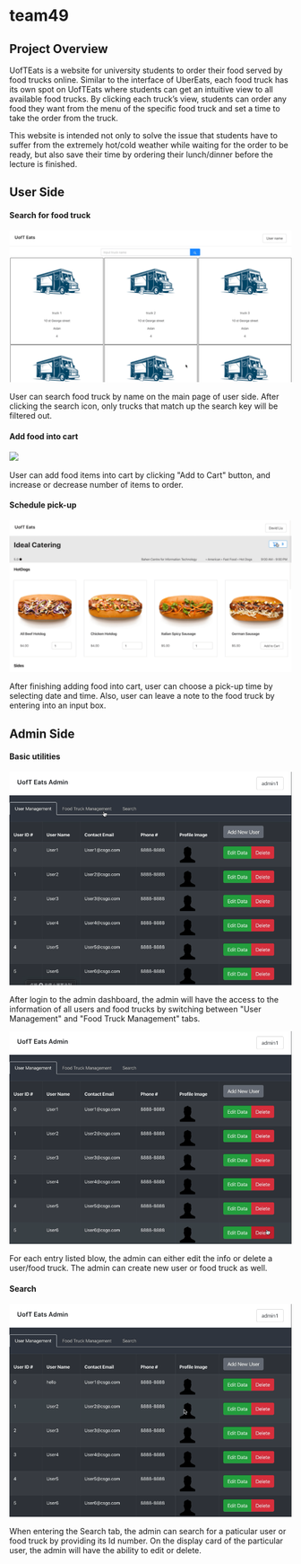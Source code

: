 # team49

## Project Overview

UofTEats is a website for university students to order their food served by food trucks online. Similar to the interface of UberEats, each food truck has its own spot on UofTEats where students can get an intuitive view to all available food trucks. By clicking each truck’s view, students can order any food they want from the menu of the specific food truck and set a time to take the order from the truck.

This website is intended not only to solve the issue that students have to suffer from the extremely hot/cold weather while waiting for the order to be ready, but also save their time by ordering their lunch/dinner before the lecture is finished.

## User Side

#### Search for food truck

<img src="./public/SearchTruck.gif">

User can search food truck by name on the main page of user side. After clicking the search icon, only trucks that match up the search key will be filtered out.

#### Add food into cart

<img src="./public/OrderFood.gif">

User can add food items into cart by clicking "Add to Cart" button, and increase or decrease number of items to order. 

#### Schedule pick-up

<img src="./public/SchedualFood.gif">

After finishing adding food into cart, user can choose a pick-up time by selecting date and time. Also, user can leave a note to the food truck by entering into an input box.

## Admin Side

#### Basic utilities

<img src="./public/AdminViews.gif">

After login to the admin dashboard, the admin will have the access to the information of all users and food trucks by switching between "User Management" and "Food Truck Management" tabs.

<img src="./public/EditUser.gif">

For each entry listed blow, the admin can either edit the info or delete a user/food truck. The admin can create new user or food truck as well.

#### Search

<img src="./public/SearchView.gif">

When entering the Search tab, the admin can search for a paticular user or food truck by providing its Id number. On the display card of the particular user, the admin will have the ability to edit or delete.
